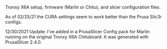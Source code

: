 Tronxy X6A setup, firmware (Marlin or Chitu), and slicer configuration files.

As of 02/25/21 the CURA settings seem to work better than the Prusa Slic3r configs.

12/30/2021 Update: I've added in a PrusaSlicer Config pack for Marlin running on the original Tronxy X6A Chituboard. It was generated with PrusaSlicer 2.4.0.
